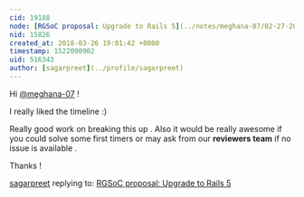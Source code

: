 ```yaml
---
cid: 19188
node: [RGSoC proposal: Upgrade to Rails 5](../notes/meghana-07/02-27-2018/rgsoc-proposal-upgrade-to-rails-5)
nid: 15826
created_at: 2018-03-26 19:01:42 +0000
timestamp: 1522090902
uid: 516343
author: [sagarpreet](../profile/sagarpreet)
---
```


Hi [@meghana-07](/profile/meghana-07) ! 

I really liked the timeline :)  

Really good work on breaking this up . Also it would be really awesome if you could solve some first timers or may ask from our **reviewers team** if no issue is available . 

Thanks !

[sagarpreet](../profile/sagarpreet) replying to: [RGSoC proposal: Upgrade to Rails 5](../notes/meghana-07/02-27-2018/rgsoc-proposal-upgrade-to-rails-5)

